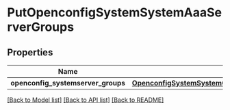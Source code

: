 # PutOpenconfigSystemSystemAaaServerGroups

## Properties
Name | Type | Description | Notes
------------ | ------------- | ------------- | -------------
**openconfig_systemserver_groups** | [**OpenconfigSystemSystemOpenconfigsystemsystemAaaServergroups**](OpenconfigSystemSystemOpenconfigsystemsystemAaaServergroups.md) |  | [optional] 

[[Back to Model list]](../README.md#documentation-for-models) [[Back to API list]](../README.md#documentation-for-api-endpoints) [[Back to README]](../README.md)


